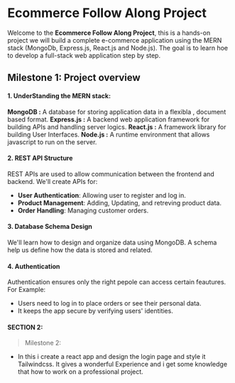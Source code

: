 # Ecommerce Follow Along Project
Welcome to the **Ecommerce Follow Along Project**, this is a hands-on project we will build a complete e-commerce application using the MERN stack (MongoDb, Express.js, React.js and Node.js). The goal is to learn hoe to develop a full-stack web application step by step.

## Milestone 1: Project overview

#### 1. UnderStanding the MERN stack:
 **MongoDB :** A database for storing application data in a flexibla , document based format.
 **Express.js :** A backend web application framework for building APIs and handling server logics.
 **React.js :** A framework library for building User Interfaces.
 **Node.js :** A runtime environment that allows javascript to run on the server.

 #### 2. REST API Structure
 REST APIs are used to allow communication between the frontend and backend.
 We'll create APIs for:
 - **User Authentication**: Allowing user to register and log in.
 - **Product Management**: Adding, Updating, and retreving product data.
 - **Order Handling**: Managing customer orders.

#### 3. Database Schema Design
We'll learn how to design and organize data using MongoDB. A schema help us define how the data is stored and related.

#### 4. Authentication
Authentication ensures only the right pepole can access certain feautures. For Example:
- Users need to log in to place orders or see their personal data.
- It keeps the app secure by verifying users' identities.

#### SECTION 2:
> Milestone 2:
- In this i create a react app and design the login page and style it Tailwindcss. It gives a wonderful Experience and i get some knowledge that how to work on a professional project.